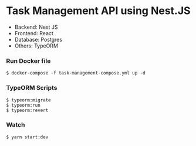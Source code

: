 # Task Management API using Nest.JS

* Backend: Nest JS
* Frontend: React
* Database: Postgres
* Others: TypeORM

### Run Docker file
```
$ docker-compose -f task-management-compose.yml up -d
```
### TypeORM Scripts
```
$ typeorm:migrate
$ typeorm:run
$ typeorm:revert
```
### Watch 
```
$ yarn start:dev
```
